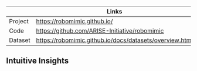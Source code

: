 |         | Links                                                   |
| ------- | ------------------------------------------------------- |
| Project | https://robomimic.github.io/                            |
| Code    | https://github.com/ARISE-Initiative/robomimic           |
| Dataset | https://robomimic.github.io/docs/datasets/overview.html |



## Intuitive Insights

